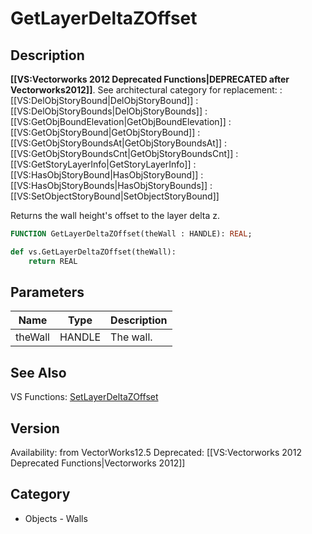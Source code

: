 # GetLayerDeltaZOffset

## Description
<b>[[VS:Vectorworks 2012 Deprecated Functions|DEPRECATED after Vectorworks2012]]</b>. See architectural category for replacement:
:[[VS:DelObjStoryBound|DelObjStoryBound]]
:[[VS:DelObjStoryBounds|DelObjStoryBounds]]
:[[VS:GetObjBoundElevation|GetObjBoundElevation]]
:[[VS:GetObjStoryBound|GetObjStoryBound]]
:[[VS:GetObjStoryBoundsAt|GetObjStoryBoundsAt]]
:[[VS:GetObjStoryBoundsCnt|GetObjStoryBoundsCnt]]
:[[VS:GetStoryLayerInfo|GetStoryLayerInfo]]
:[[VS:HasObjStoryBound|HasObjStoryBound]]
:[[VS:HasObjStoryBounds|HasObjStoryBounds]]
:[[VS:SetObjectStoryBound|SetObjectStoryBound]]

Returns the wall height's offset to the layer delta z.

```pascal
FUNCTION GetLayerDeltaZOffset(theWall : HANDLE): REAL;
```

```python
def vs.GetLayerDeltaZOffset(theWall):
    return REAL
```

## Parameters
|Name|Type|Description|
|---|---|---|
|theWall|HANDLE|The wall.|

## See Also
VS Functions:
[SetLayerDeltaZOffset](SetLayerDeltaZOffset.md)

## Version
Availability: from VectorWorks12.5
Deprecated: [[VS:Vectorworks 2012 Deprecated Functions|Vectorworks 2012]]

## Category
* Objects - Walls

